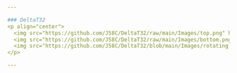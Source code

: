 ```yaml
---

### DeltaT32
<p align="center">
  <img src="https://github.com/J58C/DeltaT32/raw/main/Images/top.png" height="178">
  <img src="https://github.com/J58C/DeltaT32/raw/main/Images/bottom.png" height="178">
  <img src="https://github.com/J58C/DeltaT32/blob/main/Images/rotating.gif" width="178">
</p>

---
```

